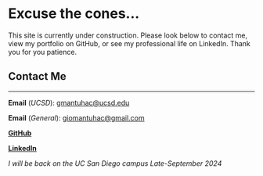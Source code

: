 # Excuse the cones...

This site is currently under construction. Please look below to contact me, view my portfolio on GitHub, or see my professional life on LinkedIn. Thank you for you patience.

## Contact Me
--- 
**Email** (*UCSD*): gmantuhac@ucsd.edu

**Email** (*General*): giomantuhac@gmail.com

**[GitHub](https://github.com/gmantuhac)**

**[LinkedIn](https://www.linkedin.com/in/giovanni-mantuhac/)**

*I will be back on the UC San Diego campus Late-September 2024*


